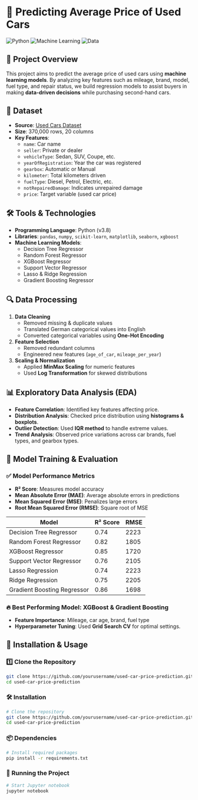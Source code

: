 # 🚗 Predicting Average Price of Used Cars

![Python](https://img.shields.io/badge/Python-3.8-blue)
![Machine Learning](https://img.shields.io/badge/ML-Regression-orange)
![Data](https://img.shields.io/badge/Data-Used%20Cars-green)

## 📌 Project Overview
This project aims to predict the average price of used cars using **machine learning models**. By analyzing key features such as mileage, brand, model, fuel type, and repair status, we build regression models to assist buyers in making **data-driven decisions** while purchasing second-hand cars.

## 📂 Dataset
- **Source**: [Used Cars Dataset](https://data.world/data-society/used-cars-data)
- **Size**: 370,000 rows, 20 columns
- **Key Features**:
  - `name`: Car name
  - `seller`: Private or dealer
  - `vehicleType`: Sedan, SUV, Coupe, etc.
  - `yearOfRegistration`: Year the car was registered
  - `gearbox`: Automatic or Manual
  - `kilometer`: Total kilometers driven
  - `fuelType`: Diesel, Petrol, Electric, etc.
  - `notRepairedDamage`: Indicates unrepaired damage
  - `price`: Target variable (used car price)

## 🛠 Tools & Technologies
- **Programming Language**: Python (v3.8)
- **Libraries**: `pandas`, `numpy`, `scikit-learn`, `matplotlib`, `seaborn`, `xgboost`
- **Machine Learning Models**:
  - Decision Tree Regressor
  - Random Forest Regressor
  - XGBoost Regressor
  - Support Vector Regressor
  - Lasso & Ridge Regression
  - Gradient Boosting Regressor

## 🔍 Data Processing
1. **Data Cleaning**
   - Removed missing & duplicate values
   - Translated German categorical values into English
   - Converted categorical variables using **One-Hot Encoding**
2. **Feature Selection**
   - Removed redundant columns
   - Engineered new features (`age_of_car`, `mileage_per_year`)
3. **Scaling & Normalization**
   - Applied **MinMax Scaling** for numeric features
   - Used **Log Transformation** for skewed distributions

## 📊 Exploratory Data Analysis (EDA)
- **Feature Correlation**: Identified key features affecting price.
- **Distribution Analysis**: Checked price distribution using **histograms & boxplots**.
- **Outlier Detection**: Used **IQR method** to handle extreme values.
- **Trend Analysis**: Observed price variations across car brands, fuel types, and gearbox types.

## 🤖 Model Training & Evaluation
### ✅ Model Performance Metrics
- **R² Score**: Measures model accuracy
- **Mean Absolute Error (MAE)**: Average absolute errors in predictions
- **Mean Squared Error (MSE)**: Penalizes large errors
- **Root Mean Squared Error (RMSE)**: Square root of MSE

| Model                      | R² Score | RMSE |
|----------------------------|---------|------|
| Decision Tree Regressor    | 0.74    | 2223 |
| Random Forest Regressor    | 0.82    | 1805 |
| XGBoost Regressor          | 0.85    | 1720 |
| Support Vector Regressor   | 0.76    | 2105 |
| Lasso Regression           | 0.74    | 2223 |
| Ridge Regression           | 0.75    | 2205 |
| Gradient Boosting Regressor| 0.86    | 1698 |

### 🔥 Best Performing Model: **XGBoost & Gradient Boosting**
- **Feature Importance**: Mileage, car age, brand, fuel type
- **Hyperparameter Tuning**: Used **Grid Search CV** for optimal settings.

## 🚀 Installation & Usage
### 1️⃣ Clone the Repository  
```bash
git clone https://github.com/yourusername/used-car-price-prediction.git
cd used-car-price-prediction
```
### 🛠️ Installation

```bash
# Clone the repository
git clone https://github.com/yourusername/used-car-price-prediction.git
cd used-car-price-prediction
```
### 📦 Dependencies
```bash
# Install required packages
pip install -r requirements.txt
```
### 🚀 Running the Project
```bash
# Start Jupyter notebook
jupyter notebook
